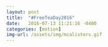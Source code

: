 ```yaml
---
layout: post
title:  "#FreeTeaDay2016"
date:   2016-07-13 11:21:16 -0400
categories: [motion]
img-url: /assets/img/mcalisters.gif
---
```


